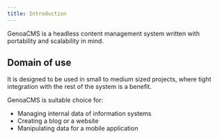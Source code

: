 ```yaml
---
title: Introduction
---
```


GenoaCMS is a headless content management system written with portability and scalability in mind.

## Domain of use

It is designed to be used in small to medium sized projects, where tight integration with the rest of the system is a benefit. 

GenoaCMS is suitable choice for:

- Managing internal data of information systems
- Creating a blog or a website
- Manipulating data for a mobile application

